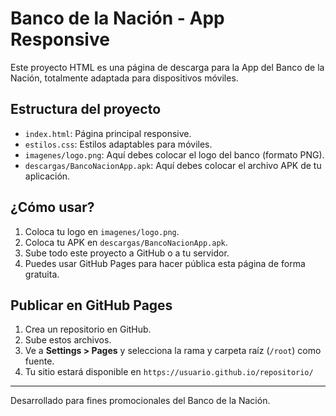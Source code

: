 # Banco de la Nación - App Responsive

Este proyecto HTML es una página de descarga para la App del Banco de la Nación, totalmente adaptada para dispositivos móviles.

## Estructura del proyecto

- `index.html`: Página principal responsive.
- `estilos.css`: Estilos adaptables para móviles.
- `imagenes/logo.png`: Aquí debes colocar el logo del banco (formato PNG).
- `descargas/BancoNacionApp.apk`: Aquí debes colocar el archivo APK de tu aplicación.

## ¿Cómo usar?

1. Coloca tu logo en `imagenes/logo.png`.
2. Coloca tu APK en `descargas/BancoNacionApp.apk`.
3. Sube todo este proyecto a GitHub o a tu servidor.
4. Puedes usar GitHub Pages para hacer pública esta página de forma gratuita.

## Publicar en GitHub Pages

1. Crea un repositorio en GitHub.
2. Sube estos archivos.
3. Ve a **Settings > Pages** y selecciona la rama y carpeta raíz (`/root`) como fuente.
4. Tu sitio estará disponible en `https://usuario.github.io/repositorio/`

---

Desarrollado para fines promocionales del Banco de la Nación.
